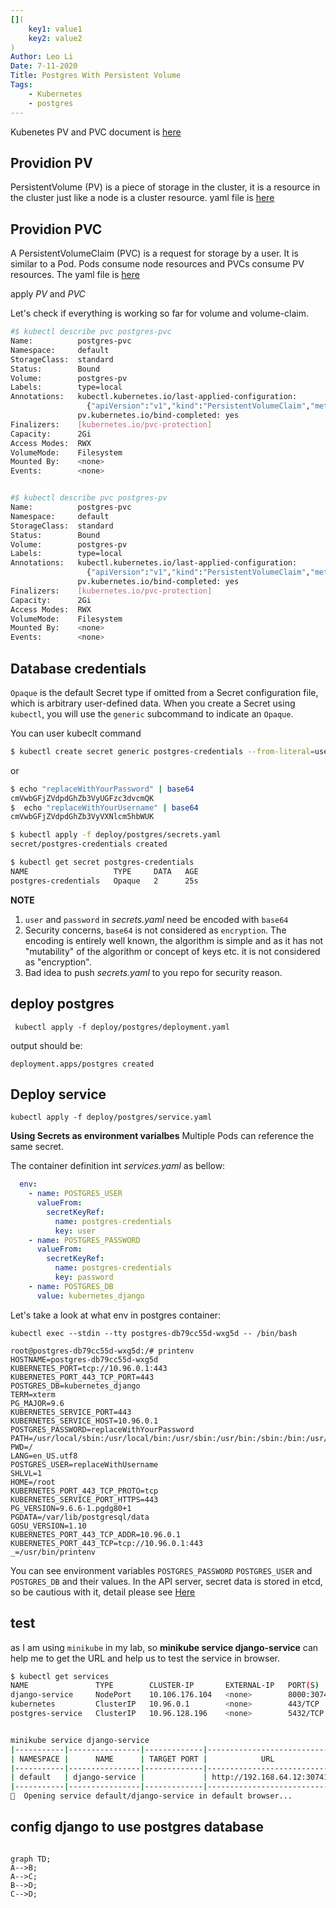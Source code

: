 ```yaml
--- 
[](
    key1: value1
    key2: value2
)
Author: Leo Li
Date: 7-11-2020
Title: Postgres With Persistent Volume
Tags:
    - Kubernetes
    - postgres
---
```


Kubenetes PV and PVC document is [here](https://kubernetes.io/docs/concepts/storage/persistent-volumes/)

## Providion PV

 PersistentVolume (PV) is a piece of storage in the cluster, it is a resource in the cluster just like a node is a cluster resource. yaml file is [here](../deploy/volume.yaml)

## Providion PVC

A PersistentVolumeClaim (PVC) is a request for storage by a user. It is similar to a Pod. Pods consume node resources and PVCs consume PV resources. The yaml file is [here](../deploy/volume_claim.yaml)


apply *PV* and *PVC*

Let's check if everything is working so far for volume and volume-claim.


```bash
#$ kubectl describe pvc postgres-pvc
Name:          postgres-pvc
Namespace:     default
StorageClass:  standard
Status:        Bound
Volume:        postgres-pv
Labels:        type=local
Annotations:   kubectl.kubernetes.io/last-applied-configuration:
                 {"apiVersion":"v1","kind":"PersistentVolumeClaim","metadata":{"annotations":{},"labels":{"type":"local"},"name":"postgres-pvc","namespace"...
               pv.kubernetes.io/bind-completed: yes
Finalizers:    [kubernetes.io/pvc-protection]
Capacity:      2Gi
Access Modes:  RWX
VolumeMode:    Filesystem
Mounted By:    <none>
Events:        <none>


#$ kubectl describe pvc postgres-pv
Name:          postgres-pvc
Namespace:     default
StorageClass:  standard
Status:        Bound
Volume:        postgres-pv
Labels:        type=local
Annotations:   kubectl.kubernetes.io/last-applied-configuration:
                 {"apiVersion":"v1","kind":"PersistentVolumeClaim","metadata":{"annotations":{},"labels":{"type":"local"},"name":"postgres-pvc","namespace"...
               pv.kubernetes.io/bind-completed: yes
Finalizers:    [kubernetes.io/pvc-protection]
Capacity:      2Gi
Access Modes:  RWX
VolumeMode:    Filesystem
Mounted By:    <none>
Events:        <none>

```

## Database credentials

`Opaque` is the default Secret type if omitted from a Secret configuration file, which is arbitrary user-defined data. When you create a Secret using `kubectl`, you will use the `generic` subcommand to indicate an `Opaque`. 

You can user kubeclt command 

``` bash
$ kubectl create secret generic postgres-credentials --from-literal=user=replaceWithUsername --from-literal=password=replaceWithYourPassword
```

or

``` bash
$ echo "replaceWithYourPassword" | base64
cmVwbGFjZVdpdGhZb3VyUGFzc3dvcmQK
$  echo "replaceWithYourUsername" | base64
cmVwbGFjZVdpdGhZb3VyVXNlcm5hbWUK

$ kubectl apply -f deploy/postgres/secrets.yaml
secret/postgres-credentials created

$ kubectl get secret postgres-credentials
NAME                   TYPE     DATA   AGE
postgres-credentials   Opaque   2      25s

```
**NOTE** 
1. `user` and `password` in *secrets.yaml* need be encoded with `base64`
2. Security concerns, `base64` is not considered as `encryption`. The encoding is entirely well known, the algorithm is simple and as it has not "mutability" of the algorithm or concept of keys etc. it is not considered as "encryption".
3. Bad idea to push *secrets.yaml* to you repo for security reason.

## deploy postgres 

``` bashTerminal
 kubectl apply -f deploy/postgres/deployment.yaml 
```
output should be:

`deployment.apps/postgres created`


## Deploy service 

``` bashTerminal
kubectl apply -f deploy/postgres/service.yaml 
```

**Using Secrets as environment varialbes**
Multiple Pods can reference the same secret.

The container definition int *services.yaml* as bellow:

``` yaml
  env:
    - name: POSTGRES_USER
      valueFrom:
        secretKeyRef:
          name: postgres-credentials
          key: user
    - name: POSTGRES_PASSWORD
      valueFrom:
        secretKeyRef:
          name: postgres-credentials
          key: password
    - name: POSTGRES_DB
      value: kubernetes_django
```
Let's take a look at what env in postgres container:

```
kubectl exec --stdin --tty postgres-db79cc55d-wxg5d -- /bin/bash

root@postgres-db79cc55d-wxg5d:/# printenv
HOSTNAME=postgres-db79cc55d-wxg5d
KUBERNETES_PORT=tcp://10.96.0.1:443
KUBERNETES_PORT_443_TCP_PORT=443
POSTGRES_DB=kubernetes_django
TERM=xterm
PG_MAJOR=9.6
KUBERNETES_SERVICE_PORT=443
KUBERNETES_SERVICE_HOST=10.96.0.1
POSTGRES_PASSWORD=replaceWithYourPassword
PATH=/usr/local/sbin:/usr/local/bin:/usr/sbin:/usr/bin:/sbin:/bin:/usr/lib/postgresql/9.6/bin
PWD=/
LANG=en_US.utf8
POSTGRES_USER=replaceWithUsername
SHLVL=1
HOME=/root
KUBERNETES_PORT_443_TCP_PROTO=tcp
KUBERNETES_SERVICE_PORT_HTTPS=443
PG_VERSION=9.6.6-1.pgdg80+1
PGDATA=/var/lib/postgresql/data
GOSU_VERSION=1.10
KUBERNETES_PORT_443_TCP_ADDR=10.96.0.1
KUBERNETES_PORT_443_TCP=tcp://10.96.0.1:443
_=/usr/bin/printenv
```
You can see environment variables `POSTGRES_PASSWORD` `POSTGRES_USER` and `POSTGRES_DB` and their values.
In the API server, secret data is stored in etcd, so be cautious with it, detail please see [Here](https://kubernetes.io/docs/concepts/configuration/secret/#risks)
## test

as I am using `minikube` in my lab, so **minikube service django-service** can help me to get the URL and help us to test the service in browser.


``` bash
$ kubectl get services
NAME               TYPE        CLUSTER-IP       EXTERNAL-IP   PORT(S)          AGE
django-service     NodePort    10.106.176.104   <none>        8000:30741/TCP   18m
kubernetes         ClusterIP   10.96.0.1        <none>        443/TCP          6h45m
postgres-service   ClusterIP   10.96.128.196    <none>        5432/TCP         63m


minikube service django-service
|-----------|----------------|-------------|----------------------------|
| NAMESPACE |      NAME      | TARGET PORT |            URL             |
|-----------|----------------|-------------|----------------------------|
| default   | django-service |             | http://192.168.64.12:30741 |
|-----------|----------------|-------------|----------------------------|
🎉  Opening service default/django-service in default browser...

```

## config django to use postgres database

```mermaid 

graph TD;
A-->B;
A-->C;
B-->D;
C-->D;
```